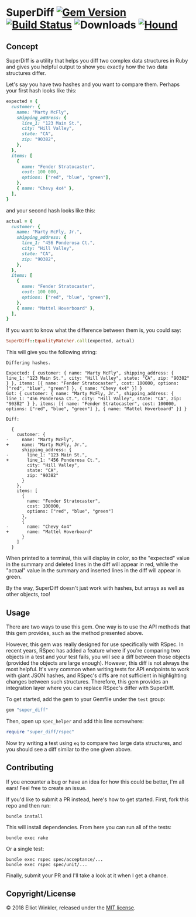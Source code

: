 # SuperDiff [![Gem Version][version-badge]][rubygems] [![Build Status][travis-badge]][travis] ![Downloads][downloads-badge] [![Hound][hound-badge]][hound]

[version-badge]: http://img.shields.io/gem/v/super_diff.svg
[rubygems]: http://rubygems.org/gems/super_diff
[travis-badge]: http://img.shields.io/travis/mcmire/super_diff/master.svg
[travis]: http://travis-ci.org/mcmire/super_diff
[downloads-badge]: http://img.shields.io/gem/dtv/super_diff.svg
[hound-badge]: https://img.shields.io/badge/Reviewed_by-Hound-8E64B0.svg
[hound]: https://houndci.com

## Concept

SuperDiff is a utility that helps you diff two complex data structures in Ruby
and gives you helpful output to show you exactly how the two data structures
differ.

Let's say you have two hashes and you want to compare them. Perhaps your first
hash looks like this:

``` ruby
expected = {
  customer: {
    name: "Marty McFly",
    shipping_address: {
      line_1: "123 Main St.",
      city: "Hill Valley",
      state: "CA",
      zip: "90382",
    },
  },
  items: [
    {
      name: "Fender Stratocaster",
      cost: 100_000,
      options: ["red", "blue", "green"],
    },
    { name: "Chevy 4x4" },
  ],
}
```

and your second hash looks like this:

``` ruby
actual = {
  customer: {
    name: "Marty McFly, Jr.",
    shipping_address: {
      line_1: "456 Ponderosa Ct.",
      city: "Hill Valley",
      state: "CA",
      zip: "90382",
    },
  },
  items: [
    {
      name: "Fender Stratocaster",
      cost: 100_000,
      options: ["red", "blue", "green"],
    },
    { name: "Mattel Hoverboard" },
  ],
}
```

If you want to know what the difference between them is, you could say:

``` ruby
SuperDiff::EqualityMatcher.call(expected, actual)
```

This will give you the following string:

```
Differing hashes.

Expected: { customer: { name: "Marty McFly", shipping_address: { line_1: "123 Main St.", city: "Hill Valley", state: "CA", zip: "90382" } }, items: [{ name: "Fender Stratocaster", cost: 100000, options: ["red", "blue", "green"] }, { name: "Chevy 4x4" }] }
Got: { customer: { name: "Marty McFly, Jr.", shipping_address: { line_1: "456 Ponderosa Ct.", city: "Hill Valley", state: "CA", zip: "90382" } }, items: [{ name: "Fender Stratocaster", cost: 100000, options: ["red", "blue", "green"] }, { name: "Mattel Hoverboard" }] }

Diff:

  {
    customer: {
-     name: "Marty McFly",
+     name: "Marty McFly, Jr.",
      shipping_address: {
-       line_1: "123 Main St.",
+       line_1: "456 Ponderosa Ct.",
        city: "Hill Valley",
        state: "CA",
        zip: "90382"
      }
    },
    items: [
      {
        name: "Fender Stratocaster",
        cost: 100000,
        options: ["red", "blue", "green"]
      },
      {
-       name: "Chevy 4x4"
+       name: "Mattel Hoverboard"
      }
    ]
  }
```

When printed to a terminal, this will display in color, so the "expected" value
in the summary and deleted lines in the diff will appear in red, while the
"actual" value in the summary and inserted lines in the diff will appear in
green.

By the way, SuperDiff doesn't just work with hashes, but arrays as well as other
objects, too!

## Usage

There are two ways to use this gem. One way is to use the API methods that this
gem provides, such as the method presented above.

However, this gem was really designed for use specifically with RSpec. In recent
years, RSpec has added a feature where if you're comparing two objects in a test
and your test fails, you will see a diff between those objects (provided the
objects are large enough). However, this diff is not always the most helpful.
It's very common when writing tests for API endpoints to work with giant JSON
hashes, and RSpec's diffs are not sufficient in highlighting changes between
such structures. Therefore, this gem provides an integration layer where you can
replace RSpec's differ with SuperDiff.

To get started, add the gem to your Gemfile under the `test` group:

``` ruby
gem "super_diff"
```

Then, open up `spec_helper` and add this line somewhere:

``` ruby
require "super_diff/rspec"
```

Now try writing a test using `eq` to compare two large data structures, and you
should see a diff similar to the one given above.

## Contributing

If you encounter a bug or have an idea for how this could be better, I'm all
ears! Feel free to create an issue.

If you'd like to submit a PR instead, here's how to get started. First, fork
this repo and then run:

```
bundle install
```

This will install dependencies. From here you can run all of the tests:

```
bundle exec rake
```

Or a single test:

```
bundle exec rspec spec/acceptance/...
bundle exec rspec spec/unit/...
```

Finally, submit your PR and I'll take a look at it when I get a chance.

## Copyright/License

© 2018 Elliot Winkler, released under the [MIT license](LICENSE).
